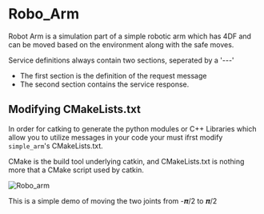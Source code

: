 # Robo_Arm
Robot Arm is a simulation part of a simple robotic arm which has 4DF and can be moved based on the environment along with the safe moves.

Service definitions always contain two sections, seperated by a '---'

- The first section is the definition of the request message
- The second section contains the service response.

## Modifying CMakeLists.txt
In order for catking to generate the python modules or C++ Libraries which allow you to utilize messages in your code your must ifrst modify `simple_arm`'s CMakeLists.txt.

CMake is the build tool underlying catkin, and CMakeLists.txt is nothing more that a CMake script used by catkin.

![Robo_arm](https://user-images.githubusercontent.com/36018404/196932145-bbe66694-53d6-4325-a37f-139a7cabca36.gif)

This is a simple demo of moving the two joints from -𝝅/2 to 𝝅/2 
